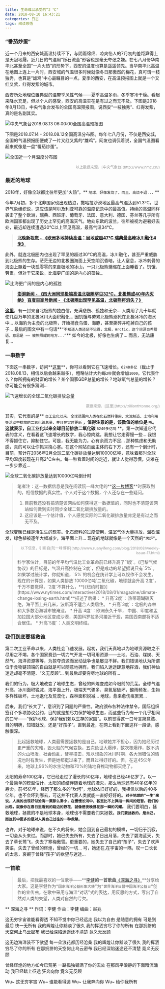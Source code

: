 ```yaml
---
title: 生命难以承受的“2 ℃"
date: 2018-08-10 16:43:21
categories: 日志
tags: 阅读感悟
---
```


### “番茄炒蛋”

近一个月来的西安城高温持续不下，与阴雨绵绵、凉爽怡人的7月初的差距算得上是天冠地屦，近几日的气温用“烁石流金”形容也是毫无夸张之嫌。在七八月份华南华北甚至全国“一片火热”的形势下，西安的温度也算是遥遥领先。当华南华北高温在地图上连上一片时，西安城的气温很多时候就像冬日那傲然的梅花，真可谓一枝独秀，也算是“雄鸡”中心最瞩目的一点。夏季的西安，在高温预报图上就是一个又红又紫，红得发紫的城市。

西安所处地理位置典型的温带季风性气候——夏季高温多雨，冬季寒冷干燥。看起来降水充足，但以个人的感受，西安的高温实在是有过之而无不及。下图是2018年8月13日，中央气象台发布的全国高温预报图，说西安“一枝独秀”、红得发紫，真的是名副其实。

<!--more-->

![中央气象台2018.08.13 06:00:00全国高温预报图][1]


下图是2018.07.14 - 2018.08.12全国高温分布图。每年七八月份，不仅是西安城，全国的气温预报图便成了一片又红又紫的“雄鸡”。网友也调侃着说，全国气温图看起来就像是一盘“番茄炒蛋”。

![全国近一个月温度分布图][2]

<p class="data-resource">以上数据来源，[中央气象台](http://www.nmc.cn/)</p>

### 最近的地球

2018年，好像全球都比往年更加“火热”。** `地球，好像发烧了，而且，高烧不退...` **

今年7月初，多个北非国家也出现热浪，撒哈拉沙漠地区最高气温达到51.3℃。世界气象组织说，这应该是阿尔及利亚可靠的温度记录中的最高值。持续的高温同样袭击了整个欧洲，瑞典、西班牙、葡萄牙、法国、意大利、德国、芬兰等几乎所有欧洲国家都出现了历史上罕见的高温天气。地处东欧的波兰，往年被视为避暑好去处，最近却连续遭遇30℃以上罕见高温，最高气温34℃。

>**[北晚新视觉 - 《欧洲多地持续高温：局地或超47℃ 瑞典最高峰冰川融化4米》](http://www.takefoto.cn/viewnews-1532649.html)**

此外，就连北极圈内也出现了罕见的超过30℃的高温，冰川融化，甚至严重威胁到北极熊的生存。茫茫无边的北极圈海面上天空阴沉昏暗，让人窒息，冰冷刺骨的海面上飘着一块孤零零的来自极地的冰山，一只北极熊蜷缩在上面睡着了。饥饿、劳累，但对于它来说，比海更广阔的是内心的孤独...

![比海更广阔的是内心的孤独][3]

>**[澎湃新闻 - 《四大洲同现极端高温北极圈罕见32℃，北极熊或40年内灭绝》](https://www.thepaper.cn/newsDetail_forward_2322066)**
>**[百度百家号新闻 - 《北极圈出现罕见高温，北极熊将消失？》](https://baijiahao.baidu.com/s?id=1608148193270009243&wfr=spider&for=pc)**

**[这里](https://www.thepaper.cn/newsDetail_forward_2335388)**，有一封来自北极熊的独白信。充满悲伤、孤独和无奈... 人类用了几十年就使几百万年的北极冰川大面积融化... 因饥饿与劳累北极熊溺死在北极冰冷的海水中... 以海豹为主食的北极熊，开始捕食鸟蛋、海豚，甚至撕碎并吃掉自己的孩子... 最后的图文中有一句话**`“不知道人类还记不记得，北极，Arctic，这个词源自希腊语，意思是 —— 被熊照耀的地方...”`** 如今的北极，好像也生病了... 而且，无法康复...


### 一串数字

下面这一串数字，访问**[这里](http://trillionthtonne.org/)**，你可以看到它在飞速增长。`6240多亿`（截止于2018.08.13，相信以后会越来越多），粗略估计大约每`2秒`就会增加`1000`。它代表什么？你所拥有的财富的增长？某个国家GDP总量的增长？地球氧气总量的增长？你可能会有很多猜测... 

![飞速增长的全球二氧化碳排放总量][4]

<p class="data-resource">数据来源，[这里](http://trillionthtonne.org/)</p>

其实，它代表的是** `自工业化以来，全球范围内人类在化石燃料使用、水泥制造、土地利用等活动中排放的二氧化碳总量，并且在实时更新` **，值得注意的是，该数值的单位是 **`吨`**。这就表示，自工业化以来全球目前排放二氧化碳** `6240多亿吨` **。第一次知道它代表的含义，在看着这飞速增长的数字，我心惊肉跳。我想让它走得慢一些... 我恨不得抓住它，抑制住它。可是，我无能为力，心有余而力不足... 那种焦虑和无助感，真的可以让你抓耳挠心塞。在这个网站页面主体的右下方，还有一个倒计时，目前，预计在2036年2月全球二氧化碳排放量达到10000亿吨，意味着那时全球平均温度较现在升高2℃左右。每一秒看着时间的走近，就让人觉得恐慌，灾难在一步步靠近...

![全球二氧化碳排放量达到10000亿吨倒计时][5]

>笔者注：这一数据信息是我在阅读阮一峰大佬的**[这一片博客](http://www.ruanyifeng.com/blog/2018/08/weekly-issue-17.html)**时获取到的，相信数据的真实性。个人对于这个数据，个人还存在一些疑问。
>1. 目前我还没有搞清楚该网站如何获得这一数据值的，同时也不清楚该网站如何做到实时同步全球二氧化碳排放量的。
>2. 这应该是一个估计值，个人感觉实际的二氧化碳排放量肯定是有过之而无不及。

全球变暖已经是活生生的现实。化石燃料的过度使用，温室气体大量排放，滥砍滥发，绿色植被逐年大幅减少，海平面上升... 现在的地球就像是一个天然的`“烤炉”`。

> <p class="data-resource">以下信息，引用自[阮一峰博客](http://www.ruanyifeng.com/blog/2018/08/weekly-issue-17.html)</p>
>科学家估计，目前的年平均气温比工业革命前已经升高了`1度`。《巴黎气候协议》的目标是，气温升高控制在`2度`，但是成功的希望据说只有`5%`。如果学过统计学，你就知道，`5%`的机会在统计学上可以视作不会发生。现在的计算是，如果人类排放`10000亿吨`二氧化碳，地球就会升高`2度`，千万不要觉得，`2度`不算什么，**[《纽约时报》](https://www.nytimes.com/interactive/2018/08/01/magazine/climate-change-losing-earth.html)**描述了后果：
>* 升高`2度`：热带珊瑚礁灭绝，海平面上升几米，波斯湾不适合人类居住。
>* 升高`3度`：北极的森林和大多数沿海城市被淹没。
>* 升高`4度`：欧洲永久干旱， 中国、印度和孟加拉国大部分地区变成沙漠，美国科罗拉多河接近干涸，美国西南部将不适合居住。
>* 升高`5度`：人类文明终结。

### 我们到底要拯救谁

第二次工业革命以来，人类社会飞速发展。起初，我们天真地以为地球资源取之不尽用之不竭，各个国家费劲一切力气开发一切可用资源——土地、石油、煤炭、天然气、海洋资源等等，为掠夺资源而发动战争也是屡见不鲜。我们错误地认为所谓位于食物链顶端的自由就是可以随意地拥有，我们陷入迷途肆意地挥洒，我们神仙迷途却毫不清楚、“义无反顾”... 到最后却要穷尽地球的所有... 

我们的行为，极大地改变了地球生态，曾经的辉煌变成如今眼前的荒芜。全球气温升高，冰川面积锐减，海平面上升，极端天气骤多，臭氧层破坏，酸雨频发，生物多样性破坏，土地退化及荒漠化，森林面积锐减... 地球，愈来愈伤痕累累...

后来，我们“长大了”，意识到了问题的严重性。政府颁布各种法律禁令，国际组织签订个多项协议公约，目的就是想尽力保护地球生态，而这些行为有一个几乎相同的口号——“保护地球，保护我们赖以生存的家园”。以前觉得这一口号言简意赅、目的明确，知错就改，还是“好孩子”。直到最近，在网上看到下面这样一段话，感触很深。

>比起拯救地球，人类最需要拯救的是自己。地球她并不担心，因为她经历过更严重的灾难，毁灭般的气候变换，五次绝世大爆炸，数次核爆炸，数不清的火山喷发，社会动乱，彗星撞击，难以想象的冰川时期，各大洲错位的情况也时有发生，但是她都挺过来了，而且过得好好的。但，在这45亿年来，地球上96%的水生动物和70%的陆地脊椎动物都灭绝了。

太阳的寿命100亿年，它已经走过了漫长的50亿年，地球也已经46亿岁了。以一个最简单的模型估计，太阳的终结伴随着地球的湮灭，那么地球还有40多亿年的寿命。前45亿年，经历了那么多的“坎坷”，地球依旧好好的，我相信以后的40多亿年，也不会坏到哪去，可这并不代表人类就能一直好好好的。**`对于地球的“一生”来说，人类的出现好似沧海一粟那么渺小，在慢慢长河中，甚至比不上弹指一挥间的短暂。我们的出现，就像你在春日里看到的路边的野花，就像是夜晚昙花那一瞬的闪耀。`** 我们要明白，拯救地球，拯救的不是地球本身，地球也不需要我们来拯救。**`我们要拯救的，是自己，而这其中更多的是对人类自己过往的一种救赎`**。

也许，对于地球来说，在不久的将来，她会回到自己最初的模样，一切归于沉寂，一切会从头来过。而那时，她已失去所有，失去了日出月落，失去了碧海蓝天，失去了草长莺飞，失去了寒梅傲雪。更重要的，她失去了自己的“孩子”，失去了欢声笑语，失去了曾经的辉煌，曾经的一切... 可，她还在,在宇宙的一隅，叹一口长长的太息，哀婉于曾经“孩子”的欲望与迷途...


### 一首歌

> 最后，把我最喜欢的一位歌手——**[李健](https://www.baidu.com/link?url=BsltTzlHbDVY83hcXfq3fs1sPLee1fFXhRZperHgpnpGYrvNA1pkm_tIOWp6uwExDNz7hzr-4fK3XXpcLC3cvZElHhODunSKMhXqKqAcjTu&wd=&eqid=a1ae7140000804bc000000035b7167a3)**的一首歌曲**[《深海之寻》](https://baike.baidu.com/item/%E6%B7%B1%E6%B5%B7%E4%B9%8B%E5%AF%BB/18337760?fr=aladdin)**分享给大家。这是李健作为`“国家海洋公益形象大使”`为`“世界海洋日暨中国海洋公益日”`创作的宣传曲。在歌中采用与海洋“对话”式的表达，用反思的方式，写出了自然对人类的失望，人类对自然的亏欠。
<div id="content-ctn">
  <div class="centerContent">
** 深海之寻 **
作词：李健
作曲：李健
编曲：赵兆

这无穷宇宙谁能看得透
不知不觉中你已经远走
我以为自由 是随意的拥有
可是到最后 快一无所有
我的辉煌让你黯淡了很久
我的挥洒穷尽了你的所有
在那拥挤的天空何止乌云密布
我已经深陷迷途还不清楚
竟义无反顾

这无边海洋装不下欲望
每一朵浪花都历经沧桑
我的辉煌让你黯淡了很久
我的挥洒穷尽了你的所有
在那拥挤的天空何止乌云密布
我已经深陷迷途还不清楚
竟义无反顾

曾经辉煌的地方如今已荒芜
一路孤独铺满了你的去处
在那风平浪静的下面暗流涌动
我已经踏上征途 狂奔向你
竟义无反顾

Wu~ 这无穷宇宙
Wu~ 谁能看得透
Wu~ 让我奔向你
Wu~ 给你我所有
  </div>
 </div>



[1]: /medias/article/journal/temperature-1.jpg
[2]: /medias/article/journal/temperature-2.jpg
[3]: /medias/article/journal/arctic.jpg
[4]: /medias/article/journal/carbon.jpg
[5]: /medias/article/journal/reserve-time.jpg

<style>
  #iframe-ctn {
    padding: 0px;
    margin: 30px auto 30px;
    overflow: hidden;
    width: 800px;
    height: 95px;
  }
  #page-iframe {
    position: relative;
    left: 0px;
    top: -205px;
  }
  .data-resource {
    text-align:right;
    font-size: 12px;
    color: #999;
  }
  #arctic-pic img {
    float: left;
    height: 500px;
  }
</style>